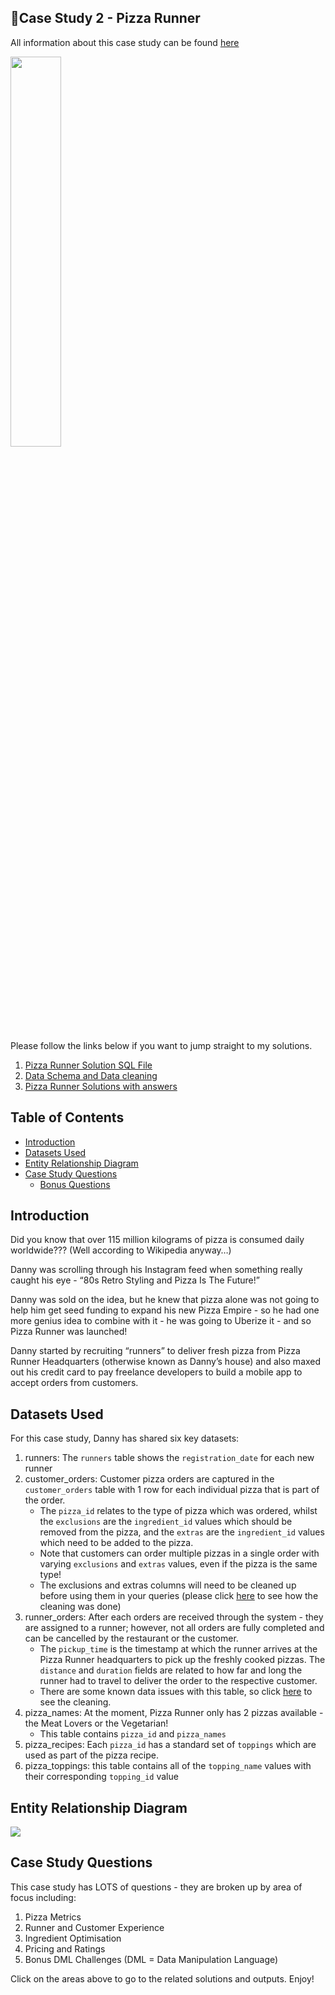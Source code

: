 ## 🍕Case Study 2 - Pizza Runner
All information about this case study can be found [here](https://8weeksqlchallenge.com/case-study-1/)

<img src="https://github.com/user-attachments/assets/1632c4d0-4cc9-402b-85a5-57e9c3983705" width=40% height=40%>


Please follow the links below if you want to jump straight to my solutions.
1. [Pizza Runner Solution SQL File](https://github.com/Ibelema99/8-Week-SQL-Challenge/blob/ef45a7106ce4596b3e3f42f063cb319d0519518b/Case%20Study%201%20-%20Danny's%20Diner/Danny's%20Diner.sql)
2. [Data Schema and Data cleaning](https://github.com/Ibelema99/8-Week-SQL-Challenge/blob/ef8ce4575278ff9c9c28513835fbe8151219d273/Case%20Study%201%20-%20Danny's%20Diner/Danny's%20Diner%20Schema.sql)
3. [Pizza Runner Solutions with answers](https://github.com/Ibelema99/8-Week-SQL-Challenge/blob/dfd6dee34cc3231d73cd73256fccf67167b0491b/Case%20Study%201%20-%20Danny's%20Diner/Danny's%20Diner%20Solutions%20%26%20Output.md) 

## Table of Contents
- [Introduction](#introduction)
- [Datasets Used](#datasets-used)
- [Entity Relationship Diagram](#entity-relationship-diagram)
- [Case Study Questions](#case-study-questions)
  - [Bonus Questions](#bonus-questions)


## Introduction
Did you know that over 115 million kilograms of pizza is consumed daily worldwide??? (Well according to Wikipedia anyway…) 

Danny was scrolling through his Instagram feed when something really caught his eye - “80s Retro Styling and Pizza Is The Future!”

Danny was sold on the idea, but he knew that pizza alone was not going to help him get seed funding to expand his new Pizza Empire - so he had one more genius idea to combine with it - he was going to Uberize it - and so Pizza Runner was launched!

Danny started by recruiting “runners” to deliver fresh pizza from Pizza Runner Headquarters (otherwise known as Danny’s house) and also maxed out his credit card to pay freelance developers to build a mobile app to accept orders from customers.


## Datasets Used
For this case study, Danny has shared six key datasets: 
1. runners: The `runners` table shows the `registration_date` for each new runner
2. customer_orders: Customer pizza orders are captured in the `customer_orders` table with 1 row for each individual pizza that is part of the order.
   - The `pizza_id` relates to the type of pizza which was ordered, whilst the `exclusions` are the `ingredient_id` values which should be removed from the pizza, and the `extras` are the `ingredient_id` values which need to be added to the pizza.
   - Note that customers can order multiple pizzas in a single order with varying `exclusions` and `extras` values, even if the pizza is the same type!
   - The exclusions and extras columns will need to be cleaned up before using them in your queries (please click [here]() to see how the cleaning was done)
3. runner_orders: After each orders are received through the system - they are assigned to a runner; however, not all orders are fully completed and can be cancelled by the restaurant or the customer.
   - The `pickup_time` is the timestamp at which the runner arrives at the Pizza Runner headquarters to pick up the freshly cooked pizzas. The `distance` and `duration` fields are related to how far and long the runner had to travel to deliver the order to the respective customer.
   - There are some known data issues with this table, so click [here]() to see the cleaning.
4. pizza_names: At the moment, Pizza Runner only has 2 pizzas available - the Meat Lovers or the Vegetarian!
   - This table contains `pizza_id` and `pizza_names`
5. pizza_recipes: Each `pizza_id` has a standard set of `toppings` which are used as part of the pizza recipe.
6. pizza_toppings: this table contains all of the `topping_name` values with their corresponding `topping_id` value

## Entity Relationship Diagram

<img src="https://github.com/user-attachments/assets/97a98637-bbe4-4f26-8dd4-ebce50704bd0">

## Case Study Questions

This case study has LOTS of questions - they are broken up by area of focus including:

1. Pizza Metrics
2. Runner and Customer Experience
3. Ingredient Optimisation
4. Pricing and Ratings
5. Bonus DML Challenges (DML = Data Manipulation Language)

Click on the areas above to go to the related solutions and outputs. 
Enjoy!

